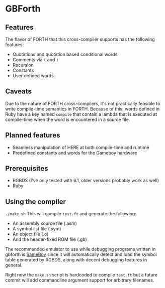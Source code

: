 # GBForth

## Features
The flavor of FORTH that this cross-compiler supports has the following features:
- Quotations and quotation based conditional words
- Comments via `(` and `)`
- Recursion
- Constants
- User defined words

## Caveats
Due to the nature of FORTH cross-compilers, it's not practically feasible to write
compile-time semantics in FORTH. Because of this, words defined in Ruby have a 
key named `compile` that contain a lambda that is executed at compile-time when
the word is encountered in a source file.

## Planned features
- Seamless manipulation of HERE at both compile-time and runtime
- Predefined constants and words for the Gameboy hardware

## Prerequisites
- RGBDS (I've only tested with 6.1, older versions probably work as well)
- Ruby

## Using the compiler
`./make.sh`
This will compile `test.ft` and generate the following:
- An assembly source file (.asm)
- A symbol list file (.sym)
- An object file (.o)
- And the header-fixed ROM file (.gb)

The recommended emulator to use while debugging programs written in gbforth
is [SameBoy](https://sameboy.github.io/) since it will automatically detect and load
the symbol table generated by RGBDS, along with decent debugging features in general.

Right now the `make.sh` script is hardcoded to compile `test.ft` but
a future commit will add commandline argument support for arbitrary
filenames.

